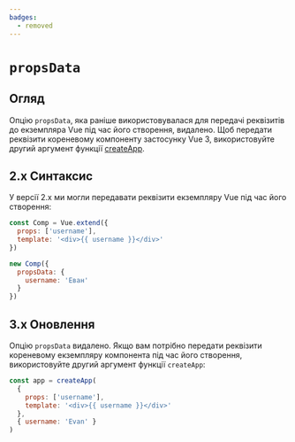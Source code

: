 ```yaml
---
badges:
  - removed
---
```


# `propsData` <MigrationBadges :badges="$frontmatter.badges" />

## Огляд

Опцію `propsData`, яка раніше використовувалася для передачі реквізитів до екземпляра Vue під час його створення, видалено. Щоб передати реквізити кореневому компоненту застосунку Vue 3, використовуйте другий аргумент функції [createApp](https://vuejs.org/api/application.html#createapp).

## 2.x Синтаксис

У версії 2.x ми могли передавати реквізити екземпляру Vue під час його створення:

```js
const Comp = Vue.extend({
  props: ['username'],
  template: '<div>{{ username }}</div>'
})

new Comp({
  propsData: {
    username: 'Еван'
  }
})
```

## 3.x Оновлення

Опцію `propsData` видалено. Якщо вам потрібно передати реквізити кореневому екземпляру компонента під час його створення, використовуйте другий аргумент функції `createApp`:

```js
const app = createApp(
  {
    props: ['username'],
    template: '<div>{{ username }}</div>'
  },
  { username: 'Evan' }
)
```

